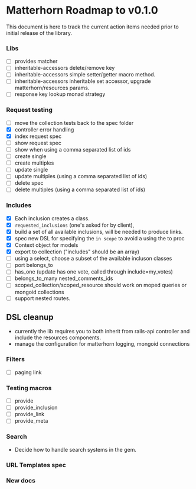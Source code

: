 # Matterhorn Roadmap to v0.1.0

This document is here to track the current action items needed prior to initial
release of the library.

### Libs

- [ ] provides matcher
- [ ] inheritable-accessors delete/remove key
- [ ] inheritable-accessors simple setter/getter macro method.
- [ ] inheritable-accessors inheritable set accessor, upgrade matterhorn/resources params.
- [ ] response key lookup monad strategy

### Request testing

- [ ] move the collection tests back to the spec folder
- [x] controller error handling
- [x] index request spec
- [ ] show request spec
- [ ] show when using a comma separated list of ids
- [ ] create single
- [ ] create multiples
- [ ] update single
- [ ] update multiples (using a comma separated list of ids)
- [ ] delete spec
- [ ] delete multiples (using a comma separated list of ids)

### Includes

- [x] Each inclusion creates a class.
- [x] `requested_inclusions` (one's asked for by client),
- [x] build a set of all available inclusions, will be needed to produce links.
- [x] spec new DSL for specifying the `in scope` to avoid a using the to proc
- [x] Context object for models
- [x] export to collection ("includes" should be an array)
- [ ] using a select, choose a subset of the available incluson classes
- [ ] port belongs_to
- [ ] has_one (update has one vote, called through include=my_votes)
- [ ] belongs_to_many nested_comments_ids
- [ ] scoped\_collection/scoped\_resource should work on moped queries or mongoid collections
- [ ] support nested routes.

## DSL cleanup

- currently the lib requires you to both inherit from rails-api controller and include the resources components.
- manage the configuration for matterhorn logging, mongoid connections

### Filters

- [ ] paging link

### Testing macros

- [ ] provide
- [ ] provide\_inclusion
- [ ] provide\_link
- [ ] provide\_meta

### Search

- Decide how to handle search systems in the gem.

### URL Templates spec

### New docs